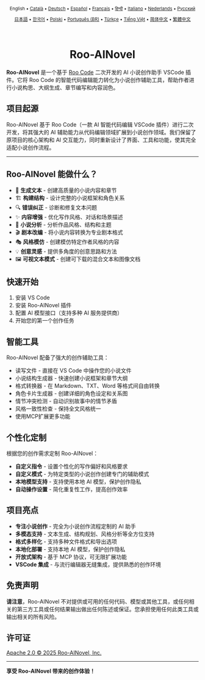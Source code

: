 <div align="center">
<sub>

English • [Català](locales/ca/README.md) • [Deutsch](locales/de/README.md) • [Español](locales/es/README.md) • [Français](locales/fr/README.md) • [हिन्दी](locales/hi/README.md) • [Italiano](locales/it/README.md) • [Nederlands](locales/nl/README.md) • [Русский](locales/ru/README.md)

</sub>
<sub>

[日本語](locales/ja/README.md) • [한국어](locales/ko/README.md) • [Polski](locales/pl/README.md) • [Português (BR)](locales/pt-BR/README.md) • [Türkçe](locales/tr/README.md) • [Tiếng Việt](locales/vi/README.md) • [简体中文](locales/zh-CN/README.md) • [繁體中文](locales/zh-TW/README.md)

</sub>
</div>
<br>
<div align="center">
  <h1>Roo-AINovel</h1>
</div>

**Roo-AINovel** 是一个基于 [Roo Code](https://github.com/RooCodeInc/Roo-Code) 二次开发的 AI 小说创作助手 VSCode 插件。它将 Roo Code 的智能代码编辑能力转化为小说创作辅助工具，帮助作者进行小说构思、大纲生成、章节编写和内容润色。

## 项目起源

Roo-AINovel 基于 Roo Code（一款 AI 智能代码编辑 VSCode 插件）进行二次开发，将其强大的 AI 辅助能力从代码编辑领域扩展到小说创作领域。我们保留了原项目的核心架构和 AI 交互能力，同时重新设计了界面、工具和功能，使其完全适配小说创作流程。

---

## Roo-AINovel 能做什么？

- 📝 **生成文本** - 创建高质量的小说内容和章节
- 🏗️ **构建结构** - 设计完整的小说框架和角色关系
- 🔍 **错误纠正** - 诊断和修复文本问题
- ✨ **内容增强** - 优化写作风格、对话和场景描述
- 🔬 **小说分析** - 分析作品风格、结构和主题
- 🎬 **剧本改编** - 将小说内容转换为专业剧本格式
- 🎭 **风格模仿** - 创建模仿特定作者风格的内容
- 💡 **创意灵感** - 提供多角度的创意思路和方法
- 🖼️ **可视文本模式** - 创建可下载的混合文本和图像文档

## 快速开始

1. 安装 VS Code
2. 安装 Roo-AINovel 插件
3. 配置 AI 模型接口（支持多种 AI 服务提供商）
4. 开始您的第一个创作任务

## 智能工具

Roo-AINovel 配备了强大的创作辅助工具：

- 读写文件 - 直接在 VS Code 中操作您的小说文件
- 小说结构生成器 - 快速创建小说框架和章节大纲
- 格式转换器 - 在 Markdown、TXT、Word 等格式间自由转换
- 角色卡片生成器 - 创建详细的角色设定和关系图
- 情节冲突检测 - 自动识别故事中的情节矛盾
- 风格一致性检查 - 保持全文风格统一
- 使用MCP扩展更多功能

## 个性化定制

根据您的创作需求定制 Roo-AINovel：

- **自定义指令** - 设置个性化的写作偏好和风格要求
- **自定义模式** - 为特定类型的小说创作创建专门的辅助模式
- **本地模型支持** - 支持使用本地 AI 模型，保护创作隐私
- **自动操作设置** - 简化重复性工作，提高创作效率

## 项目亮点

- **专注小说创作** - 完全为小说创作流程定制的 AI 助手
- **多模态支持** - 文本生成、结构规划、风格分析等全方位支持
- **格式多样化** - 支持多种文件格式和导出选项
- **本地化部署** - 支持本地 AI 模型，保护创作隐私
- **开放式架构** - 基于 MCP 协议，可无限扩展功能
- **VSCode 集成** - 与流行编辑器无缝集成，提供熟悉的创作环境

## 免责声明

**请注意**，Roo-AINovel 不对提供或可用的任何代码、模型或其他工具，或任何相关的第三方工具或任何结果输出做出任何陈述或保证。您承担使用任何此类工具或输出相关的所有风险。

## 许可证

[Apache 2.0 © 2025 Roo-AINovel, Inc.](./LICENSE)

---

**享受 Roo-AINovel 带来的创作体验！** 